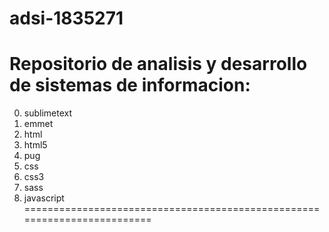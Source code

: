 # adsi-1835271
Repositorio de analisis y desarrollo de sistemas de informacion:
==========================================================================
0. sublimetext
1. emmet
2. html
3. html5
4. pug
5. css
6. css3
7. sass
8. javascript
=========================================================================